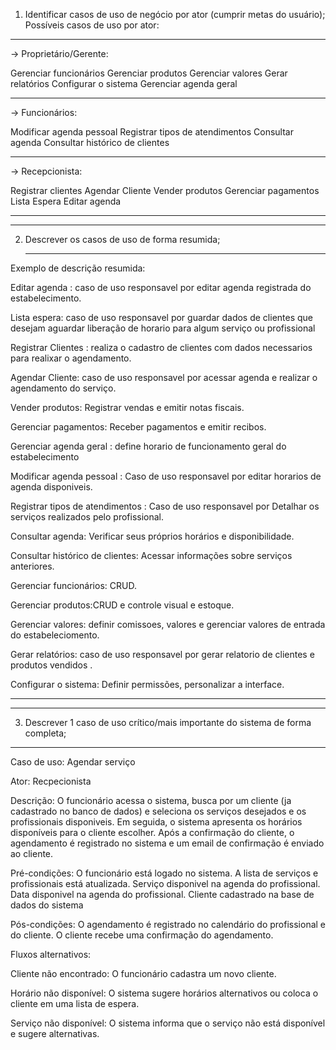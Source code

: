 1. Identificar casos de uso de negócio por ator (cumprir metas do usuário);
Possíveis casos de uso por ator:

***


-> Proprietário/Gerente:

Gerenciar funcionários
Gerenciar produtos
Gerenciar valores
Gerar relatórios
Configurar o sistema
Gerenciar agenda geral 

***

-> Funcionários:

Modificar agenda pessoal 
Registrar tipos de atendimentos 
Consultar agenda
Consultar histórico de clientes

***

-> Recepcionista:

Registrar clientes
Agendar Cliente
Vender produtos
Gerenciar pagamentos
Lista Espera
Editar agenda 






***
***

2. Descrever os casos de uso de forma resumida;

   ***
   
Exemplo de descrição resumida:

Editar agenda : caso de uso responsavel por editar agenda registrada do estabelecimento.

Lista espera: caso de uso responsavel por guardar dados de clientes que desejam aguardar liberação de horario para algum serviço ou profissional

Registrar Clientes : realiza o cadastro de clientes com dados necessarios para realixar o agendamento.

Agendar Cliente:  caso de uso responsavel por acessar agenda e realizar o agendamento do serviço.

Vender produtos: Registrar vendas e emitir notas fiscais.

Gerenciar pagamentos: Receber pagamentos e emitir recibos.

Gerenciar agenda geral  : define horario de funcionamento geral do estabelecimento 

Modificar agenda pessoal : Caso de uso responsavel por editar horarios de agenda disponiveis.

Registrar tipos de atendimentos : Caso de uso responsavel por  Detalhar os serviços realizados pelo profissional.

Consultar agenda: Verificar seus próprios horários e disponibilidade.

Consultar histórico de clientes: Acessar informações sobre serviços anteriores.

Gerenciar funcionários: CRUD.

Gerenciar produtos:CRUD e controle visual e estoque.

Gerenciar valores: definir comissoes, valores e gerenciar valores de entrada do estabeleciomento.

Gerar relatórios: caso de uso responsavel por gerar relatorio de clientes e produtos vendidos .

Configurar o sistema: Definir permissões, personalizar a interface.


***
***

3. Descrever 1 caso de uso crítico/mais importante do sistema de forma completa;

***
   
Caso de uso: Agendar serviço

Ator: Recpecionista 

Descrição: O funcionário acessa o sistema, busca por um cliente (ja cadastrado no banco de dados) e seleciona os serviços desejados e os profissionais disponiveis. Em seguida, o sistema apresenta os horários disponíveis para o cliente escolher. Após a confirmação do cliente, o agendamento é registrado no sistema e um email de confirmação é enviado ao cliente.

Pré-condições: O funcionário está logado no sistema. A lista de serviços e profissionais está atualizada. Serviço disponivel na agenda do profissional. Data disponivel na agenda do profissional. Cliente cadastrado na base de dados do sistema

Pós-condições: O agendamento é registrado no calendário do profissional e do cliente. O cliente recebe uma confirmação do agendamento.

Fluxos alternativos: 

Cliente não encontrado: O funcionário cadastra um novo cliente.

Horário não disponível: O sistema sugere horários alternativos ou coloca o cliente em uma lista de espera.

Serviço não disponível: O sistema informa que o serviço não está disponível e sugere alternativas.
